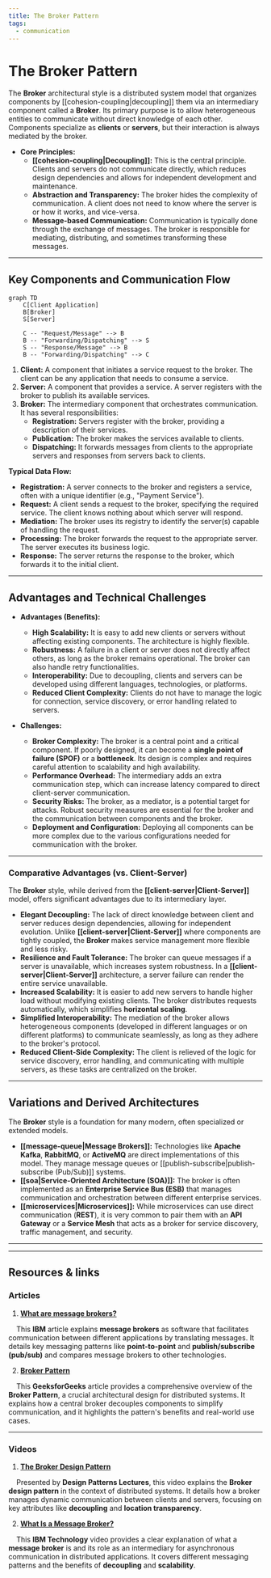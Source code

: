 ```yaml
---
title: The Broker Pattern
tags:
  - communication
---
```

# **The Broker Pattern**

The **Broker** architectural style is a distributed system model that organizes components by [[cohesion-coupling|decoupling]] them via an intermediary component called a **Broker**. Its primary purpose is to allow heterogeneous entities to communicate without direct knowledge of each other. Components specialize as **clients** or **servers**, but their interaction is always mediated by the broker.

* **Core Principles:**
    * **[[cohesion-coupling|Decoupling]]:** This is the central principle. Clients and servers do not communicate directly, which reduces design dependencies and allows for independent development and maintenance.
    * **Abstraction and Transparency:** The broker hides the complexity of communication. A client does not need to know where the server is or how it works, and vice-versa.
    * **Message-based Communication:** Communication is typically done through the exchange of messages. The broker is responsible for mediating, distributing, and sometimes transforming these messages.

---

## **Key Components and Communication Flow**

```mermaid
graph TD
    C[Client Application]
    B[Broker]
    S[Server]

    C -- "Request/Message" --> B
    B -- "Forwarding/Dispatching" --> S
    S -- "Response/Message" --> B
    B -- "Forwarding/Dispatching" --> C
```

1.  **Client:** A component that initiates a service request to the broker. The client can be any application that needs to consume a service.
2.  **Server:** A component that provides a service. A server registers with the broker to publish its available services.
3.  **Broker:** The intermediary component that orchestrates communication. It has several responsibilities:
    * **Registration:** Servers register with the broker, providing a description of their services.
    * **Publication:** The broker makes the services available to clients.
    * **Dispatching:** It forwards messages from clients to the appropriate servers and responses from servers back to clients.

**Typical Data Flow:**
* **Registration:** A server connects to the broker and registers a service, often with a unique identifier (e.g., "Payment Service").
* **Request:** A client sends a request to the broker, specifying the required service. The client knows nothing about which server will respond.
* **Mediation:** The broker uses its registry to identify the server(s) capable of handling the request.
* **Processing:** The broker forwards the request to the appropriate server. The server executes its business logic.
* **Response:** The server returns the response to the broker, which forwards it to the initial client.

---

## **Advantages and Technical Challenges**

* **Advantages (Benefits):**
    * **High Scalability:** It is easy to add new clients or servers without affecting existing components. The architecture is highly flexible.
    * **Robustness:** A failure in a client or server does not directly affect others, as long as the broker remains operational. The broker can also handle retry functionalities.
    * **Interoperability:** Due to decoupling, clients and servers can be developed using different languages, technologies, or platforms.
    * **Reduced Client Complexity:** Clients do not have to manage the logic for connection, service discovery, or error handling related to servers.

* **Challenges:**
    * **Broker Complexity:** The broker is a central point and a critical component. If poorly designed, it can become a **single point of failure (SPOF)** or a **bottleneck**. Its design is complex and requires careful attention to scalability and high availability.
    * **Performance Overhead:** The intermediary adds an extra communication step, which can increase latency compared to direct client-server communication.
    * **Security Risks:** The broker, as a mediator, is a potential target for attacks. Robust security measures are essential for the broker and the communication between components and the broker.
    * **Deployment and Configuration:** Deploying all components can be more complex due to the various configurations needed for communication with the broker.

---

### **Comparative Advantages (vs. Client-Server)**

The **Broker** style, while derived from the **[[client-server|Client-Server]]** model, offers significant advantages due to its intermediary layer.

* **Elegant Decoupling:** The lack of direct knowledge between client and server reduces design dependencies, allowing for independent evolution. Unlike **[[client-server|Client-Server]]** where components are tightly coupled, the **Broker** makes service management more flexible and less risky.
* **Resilience and Fault Tolerance:** The broker can queue messages if a server is unavailable, which increases system robustness. In a **[[client-server|Client-Server]]** architecture, a server failure can render the entire service unavailable.
* **Increased Scalability:** It is easier to add new servers to handle higher load without modifying existing clients. The broker distributes requests automatically, which simplifies **horizontal scaling**.
* **Simplified Interoperability:** The mediation of the broker allows heterogeneous components (developed in different languages or on different platforms) to communicate seamlessly, as long as they adhere to the broker's protocol.
* **Reduced Client-Side Complexity:** The client is relieved of the logic for service discovery, error handling, and communicating with multiple servers, as these tasks are centralized on the broker.

---

## **Variations and Derived Architectures**

The **Broker** style is a foundation for many modern, often specialized or extended models.

* **[[message-queue|Message Brokers]]:** Technologies like **Apache Kafka**, **RabbitMQ**, or **ActiveMQ** are direct implementations of this model. They manage message queues or [[publish-subscribe|publish-subscribe (Pub/Sub)]] systems.
* **[[soa|Service-Oriented Architecture (SOA)]]:** The broker is often implemented as an **Enterprise Service Bus (ESB)** that manages communication and orchestration between different enterprise services.
* **[[microservices|Microservices]]:** While microservices can use direct communication (**REST**), it is very common to pair them with an **API Gateway** or a **Service Mesh** that acts as a broker for service discovery, traffic management, and security.

---

---

## **Resources & links**

### **Articles**

1.  **[What are message brokers?](https://www.ibm.com/think/topics/message-brokers)**

    This **IBM** article explains **message brokers** as software that facilitates communication between different applications by translating messages. It details key messaging patterns like **point-to-point** and **publish/subscribe (pub/sub)** and compares message brokers to other technologies.

2.  **[Broker Pattern](https://www.geeksforgeeks.org/system-design/broker-pattern/)**

    This **GeeksforGeeks** article provides a comprehensive overview of the **Broker Pattern**, a crucial architectural design for distributed systems. It explains how a central broker decouples components to simplify communication, and it highlights the pattern's benefits and real-world use cases.

---

### **Videos**

1.  **[The Broker Design Pattern](https://www.youtube.com/watch?v=S9LytpENF3s)**

    Presented by **Design Patterns Lectures**, this video explains the **Broker design pattern** in the context of distributed systems. It details how a broker manages dynamic communication between clients and servers, focusing on key attributes like **decoupling** and **location transparency**.

2.  **[What Is a Message Broker?](https://www.youtube.com/watch?v=385Jtvxne4A)**

    This **IBM Technology** video provides a clear explanation of what a **message broker** is and its role as an intermediary for asynchronous communication in distributed applications. It covers different messaging patterns and the benefits of **decoupling** and **scalability**.
